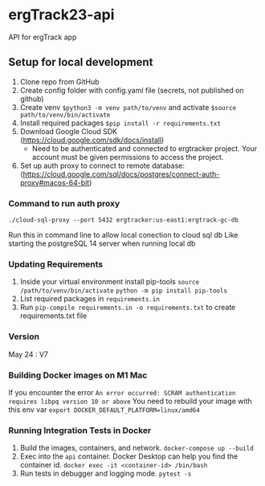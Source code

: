 # ergTrack23-api

API for ergTrack app

## Setup for local development
1. Clone repo from GitHub
2. Create config folder with config.yaml file (secrets, not published on github)
3. Create venv `$python3 -m venv path/to/venv` and activate `$source path/to/venv/bin/activate`
4. Install required packages  `$pip install -r requirements.txt`
4. Download Google Cloud SDK (https://cloud.google.com/sdk/docs/install)
    * Need to be authenticated and connected to ergtracker project. Your account must be given permissions to access the project. 
5. Set up auth proxy to connect to remote database: (https://cloud.google.com/sql/docs/postgres/connect-auth-proxy#macos-64-bit) 

### Command to run auth proxy

```./cloud-sql-proxy --port 5432 ergtracker:us-east1:ergtrack-gc-db```

Run this in command line to allow local conection to cloud sql db
Like starting the postgreSQL 14 server when running local db

### Updating Requirements 
1. Inside your virtual environment install pip-tools
    ```source /path/to/venv/bin/activate```
    ```python -m pip install pip-tools```
2. List required packages in `requirements.in` 
3. Run `pip-compile requirements.in -o requirements.txt` to create requirements.txt file


### Version

May 24 : V7


### Building Docker images on M1 Mac
If you encounter the error 
```An error occurred: SCRAM authentication requires libpq version 10 or above```
You need to rebuild your image with this env var
```export DOCKER_DEFAULT_PLATFORM=linux/amd64```


### Running Integration Tests in Docker
1. Build the images, containers, and network.
```docker-compose up --build```
2. Exec into the `api` container. Docker Desktop can help you find the container id.
```docker exec -it <container-id> /bin/bash```
3. Run tests in debugger and logging mode.
```pytest -s```
